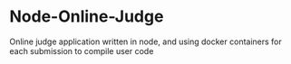 # Node-Online-Judge
Online judge application written in node, and using docker containers for each submission to compile user code
